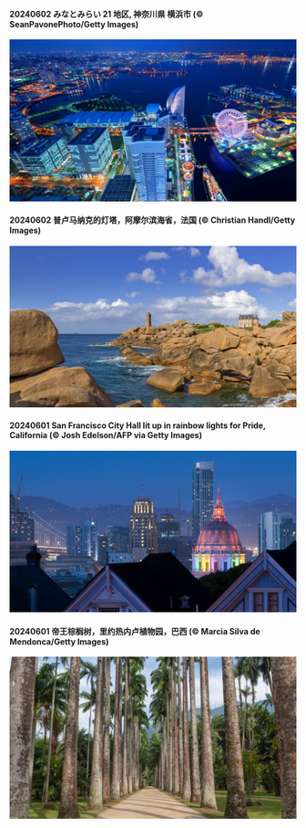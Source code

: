 #### 20240602 みなとみらい 21 地区, 神奈川県 横浜市 (© SeanPavonePhoto/Getty Images)

![](20240602_YokohamaPort_1920x1080.jpg)

#### 20240602 普卢马纳克的灯塔，阿摩尔滨海省，法国 (© Christian Handl/Getty Images)

![](20240602_MenRuz_1920x1080.jpg)

#### 20240601 San Francisco City Hall lit up in rainbow lights for Pride, California (© Josh Edelson/AFP via Getty Images)

![](20240601_PrideMonthSF_1920x1080.jpg)

#### 20240601 帝王棕榈树，里约热内卢植物园，巴西 (© Marcia Silva de Mendonca/Getty Images)

![](20240601_CancaoDoExilio_1920x1080.jpg)

